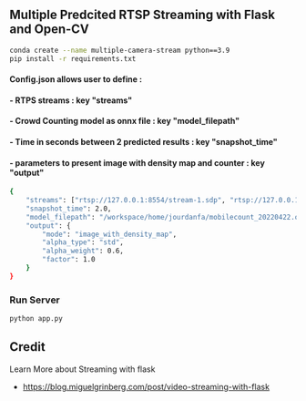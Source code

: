 ## Multiple Predcited RTSP Streaming with Flask and Open-CV

```sh
conda create --name multiple-camera-stream python==3.9
pip install -r requirements.txt
```
#### Config.json allows user to define :
#### - RTPS streams : key "streams"
#### - Crowd Counting model as onnx file : key "model_filepath"
#### - Time in seconds between 2 predicted results : key "snapshot_time"
#### - parameters to present image with density map and counter : key "output"
```sh
{
    "streams": ["rtsp://127.0.0.1:8554/stream-1.sdp", "rtsp://127.0.0.1:8554/stream-2.sdp", "rtsp://www.iafoule.fr/test.sdp"],
    "snapshot_time": 2.0,
    "model_filepath": "/workspace/home/jourdanfa/mobilecount_20220422.onnx",
    "output": {
        "mode": "image_with_density_map",
        "alpha_type": "std",
        "alpha_weight": 0.6,
        "factor": 1.0
    }
}
```

### Run Server

```sh
python app.py
```



## Credit

Learn More about Streaming with flask

- https://blog.miguelgrinberg.com/post/video-streaming-with-flask
